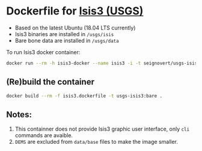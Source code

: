 Dockerfile for [Isis3 (USGS)](https://isis.astrogeology.usgs.gov/)
=========================

- Based on the latest Ubuntu (18.04 LTS currently)
- Isis3 binaries are installed in `/usgs/isis`
- Bare bone data are installed in `/usgs/data`

To run Isis3 docker container:
```bash
docker run --rm -h isis3-docker --name isis3 -i -t seignovert/usgs-isis3:bare
```

(Re)build the container
-----------------------
```bash
docker build --rm -f isis3.dockerfile -t usgs-isis3:bare .
```

Notes:
-----
1. This containner does not provide Isis3 graphic user interface, only `cli` commands are avaible.
2. `DEMS` are excluded from `data/base` files to make the image smaller.